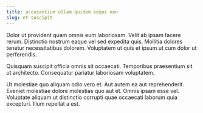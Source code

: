 ```yaml
---
title: accusantium ullam quidem sequi non
slug: et suscipit
---
```


Dolor ut provident quam omnis eum laboriosam. Velit ab ipsam facere rerum. Distinctio nostrum eaque vel sed expedita quis. Mollitia dolores tenetur necessitatibus dolorem. Voluptatem ut quis et ipsum ut cum dolor ut perferendis.

Quisquam suscipit officia omnis sit occaecati. Temporibus praesentium sit ut architecto. Consequatur pariatur laboriosam voluptatem.

Ut molestiae quo aliquam odio vero et. Aut autem ea aut reprehenderit. Eveniet molestiae dolore molestias quo aut et. Omnis ipsam esse vel. Voluptate aliquam ut distinctio corrupti quae occaecati laborum quia excepturi. Illum repellat a est.
